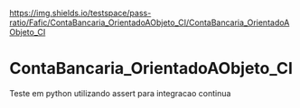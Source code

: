 https://img.shields.io/testspace/pass-ratio/Fafic/ContaBancaria_OrientadoAObjeto_CI/ContaBancaria_OrientadoAObjeto_CI
# ContaBancaria_OrientadoAObjeto_CI
Teste em python utilizando assert para integracao continua
